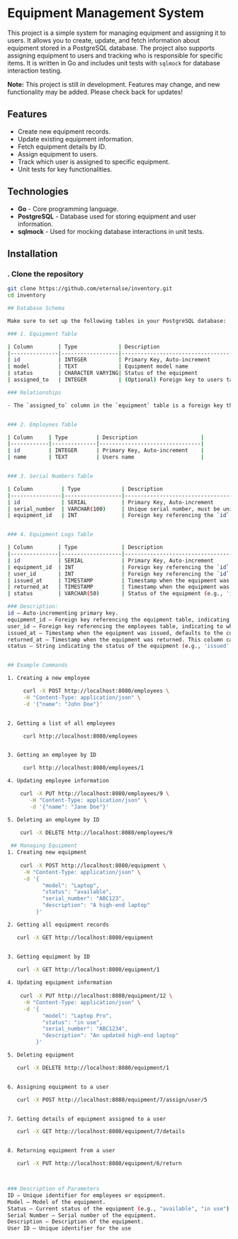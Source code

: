 # Equipment Management System

This project is a simple system for managing equipment and assigning it to users. It allows you to create, update, and fetch information about equipment stored in a PostgreSQL database. The project also supports assigning equipment to users and tracking who is responsible for specific items. It is written in Go and includes unit tests with `sqlmock` for database interaction testing.

**Note:** This project is still in development. Features may change, and new functionality may be added. Please check back for updates!

## Features

- Create new equipment records.
- Update existing equipment information.
- Fetch equipment details by ID.
- Assign equipment to users.
- Track which user is assigned to specific equipment.
- Unit tests for key functionalities.

## Technologies

- **Go** - Core programming language.
- **PostgreSQL** - Database used for storing equipment and user information.
- **sqlmock** - Used for mocking database interactions in unit tests.

## Installation

### . Clone the repository

```bash
git clone https://github.com/eternalse/inventory.git
cd inventory

## Database Schema

Make sure to set up the following tables in your PostgreSQL database:

### 1. Equipment Table

| Column        | Type             | Description                           |
|---------------|------------------|---------------------------------------|
| id            | INTEGER          | Primary Key, Auto-increment           |
| model         | TEXT             | Equipment model name                  |
| status        | CHARACTER VARYING| Status of the equipment               |
| assigned_to   | INTEGER          | (Optional) Foreign key to users table |

### Relationships

- The `assigned_to` column in the `equipment` table is a foreign key that references the `id` column in the `users` table.


### 2. Employees Table 

| Column     | Type         | Description                    |
|------------|--------------|--------------------------------|
| id         | INTEGER      | Primary Key, Auto-increment    |
| name       | TEXT         | Users name                     |


### 3. Serial Numbers Table

| Column         | Type             | Description                                           |
|----------------|------------------|-------------------------------------------------------|
| id             | SERIAL           | Primary Key, Auto-increment                           |
| serial_number  | VARCHAR(100)     | Unique serial number, must be unique                  |
| equipment_id   | INT              | Foreign key referencing the `id` in `equipment` table |


### 4. Equipment Logs Table

| Column        | Type              | Description                                                            |
|---------------|-------------------|------------------------------------------------------------------------|
| id            | SERIAL            | Primary Key, Auto-increment                                            |
| equipment_id  | INT               | Foreign key referencing the `id` in the `equipment` table              |
| user_id       | INT               | Foreign key referencing the `id` in the `employees` table              |
| issued_at     | TIMESTAMP         | Timestamp when the equipment was issued, defaults to current timestamp |
| returned_at   | TIMESTAMP         | Timestamp when the equipment was returned (nullable)                   |
| status        | VARCHAR(50)       | Status of the equipment (e.g., 'issued', 'returned')                   |

### Description:
id — Auto-incrementing primary key.
equipment_id — Foreign key referencing the equipment table, indicating which piece of equipment was issued.
user_id — Foreign key referencing the employees table, indicating to which user the equipment was issued.
issued_at — Timestamp when the equipment was issued, defaults to the current timestamp.
returned_at — Timestamp when the equipment was returned. This column can be nullable.
status — String indicating the status of the equipment (e.g., 'issued' or 'returned').


## Example Commands

1. Creating a new employee

     curl -X POST http://localhost:8080/employees \
     -H "Content-Type: application/json" \
     -d '{"name": "John Doe"}'


2. Getting a list of all employees

     curl http://localhost:8080/employees


3. Getting an employee by ID

     curl http://localhost:8080/employees/1

4. Updating employee information

    curl -X PUT http://localhost:8080/employees/9 \
       -H "Content-Type: application/json" \
       -d '{"name": "Jane Doe"}'

5. Deleting an employee by ID

    curl -X DELETE http://localhost:8080/employees/9
    
 ## Managing Equipment
1. Creating new equipment   
    
    curl -X POST http://localhost:8080/equipment \
     -H "Content-Type: application/json" \
     -d '{
           "model": "Laptop",
           "status": "available",
           "serial_number": "ABC123",
           "description": "A high-end laptop"
         }'

2. Getting all equipment records

   curl -X GET http://localhost:8080/equipment


3. Getting equipment by ID
 
   curl -X GET http://localhost:8080/equipment/1

4. Updating equipment information
 
    curl -X PUT http://localhost:8080/equipment/12 \
     -H "Content-Type: application/json" \
     -d '{
           "model": "Laptop Pro",
           "status": "in use",
           "serial_number": "ABC1234",
           "description": "An updated high-end laptop"
         }'

5. Deleting equipment

   curl -X DELETE http://localhost:8080/equipment/1


6. Assigning equipment to a user

   curl -X POST http://localhost:8080/equipment/7/assign/user/5


7. Getting details of equipment assigned to a user

   curl -X GET http://localhost:8080/equipment/7/details


8. Returning equipment from a user

   curl -X PUT http://localhost:8080/equipment/6/return



### Description of Parameters
ID — Unique identifier for employees or equipment.
Model — Model of the equipment.
Status — Current status of the equipment (e.g., "available", "in use").
Serial Number — Serial number of the equipment.
Description — Description of the equipment.
User ID — Unique identifier for the use





